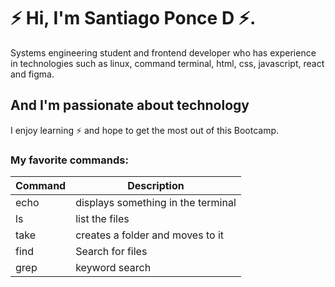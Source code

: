 # ⚡ Hi, I'm Santiago Ponce D ⚡.
Systems engineering student and frontend developer who has experience in technologies such as linux, command terminal, html, css, javascript, react and figma.
## And I'm passionate about technology
I enjoy learning ⚡ and hope to get the most out of this Bootcamp.

### My favorite commands:
| Command |            Description             |
|---------|------------------------------------|
| echo    | displays something in the terminal |
| ls      | list the files                     |
| take    | creates a folder and moves to it   |
| find    | Search for files                   |
| grep    | keyword search                     |

